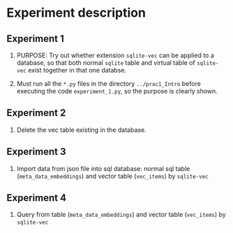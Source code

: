 # Experiment description

## Experiment 1

1. PURPOSE: Try out whether extension `sqlite-vec` can be applied to a database, so that both normal `sqlite` table and virtual table of `sqlite-vec` exist together in that one databse.

2. Must run all the `*.py` files in the directory `../prac1_Intro` before executing the code `experiment_1.py`, so the purpose is clearly shown. 

## Experiment 2

1. Delete the vec table existing in the database.

## Experiment 3

1. Import data from json file into sql database: normal sql table (`meta_data_embeddings`) and vector table (`vec_items`) by `sqlite-vec` 

## Experiment 4

1. Query from table (`meta_data_embeddings`) and vector table (`vec_items`) by `sqlite-vec`